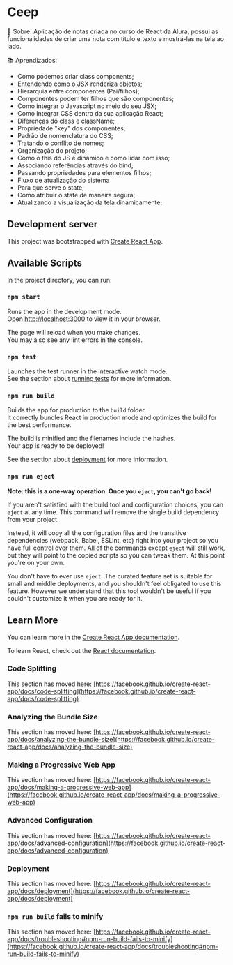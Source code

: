 # Ceep

📝 Sobre: Aplicação de notas criada no curso de React da Alura, possui as funcionalidades de criar uma nota com título e texto e mostrá-las na tela ao lado.

📚 Aprendizados: 
<ul>
  <li>Como podemos criar class components;</li>
  <li>Entendendo como o JSX renderiza objetos;</li>
  <li>Hierarquia entre componentes (Pai/filhos);</li>
  <li>Componentes podem ter filhos que são componentes;</li>
  <li>Como integrar o Javascript no meio do seu JSX;</li>
  <li>Como integrar CSS dentro da sua aplicação React;</li>
  <li>Diferenças do class e className;</li>
  <li>Propriedade "key" dos componentes;</li>
  <li>Padrão de nomenclatura do CSS;</li>
  <li>Tratando o conflito de nomes;</li>
  <li>Organização do projeto;</li>
  <li>Como o this do JS é dinâmico e como lidar com isso;</li>
  <li>Associando referências através do bind;</li>
  <li>Passando propriedades para elementos filhos;</li>
  <li>Fluxo de atualização do sistema</li>
  <li>Para que serve o state;</li>
  <li>Como atribuir o state de maneira segura;</li>
  <li>Atualizando a visualização da tela dinamicamente;</li>
</ul>

## Development server

This project was bootstrapped with [Create React App](https://github.com/facebook/create-react-app).

## Available Scripts

In the project directory, you can run:

### `npm start`

Runs the app in the development mode.\
Open [http://localhost:3000](http://localhost:3000) to view it in your browser.

The page will reload when you make changes.\
You may also see any lint errors in the console.

### `npm test`

Launches the test runner in the interactive watch mode.\
See the section about [running tests](https://facebook.github.io/create-react-app/docs/running-tests) for more information.

### `npm run build`

Builds the app for production to the `build` folder.\
It correctly bundles React in production mode and optimizes the build for the best performance.

The build is minified and the filenames include the hashes.\
Your app is ready to be deployed!

See the section about [deployment](https://facebook.github.io/create-react-app/docs/deployment) for more information.

### `npm run eject`

**Note: this is a one-way operation. Once you `eject`, you can't go back!**

If you aren't satisfied with the build tool and configuration choices, you can `eject` at any time. This command will remove the single build dependency from your project.

Instead, it will copy all the configuration files and the transitive dependencies (webpack, Babel, ESLint, etc) right into your project so you have full control over them. All of the commands except `eject` will still work, but they will point to the copied scripts so you can tweak them. At this point you're on your own.

You don't have to ever use `eject`. The curated feature set is suitable for small and middle deployments, and you shouldn't feel obligated to use this feature. However we understand that this tool wouldn't be useful if you couldn't customize it when you are ready for it.

## Learn More

You can learn more in the [Create React App documentation](https://facebook.github.io/create-react-app/docs/getting-started).

To learn React, check out the [React documentation](https://reactjs.org/).

### Code Splitting

This section has moved here: [https://facebook.github.io/create-react-app/docs/code-splitting](https://facebook.github.io/create-react-app/docs/code-splitting)

### Analyzing the Bundle Size

This section has moved here: [https://facebook.github.io/create-react-app/docs/analyzing-the-bundle-size](https://facebook.github.io/create-react-app/docs/analyzing-the-bundle-size)

### Making a Progressive Web App

This section has moved here: [https://facebook.github.io/create-react-app/docs/making-a-progressive-web-app](https://facebook.github.io/create-react-app/docs/making-a-progressive-web-app)

### Advanced Configuration

This section has moved here: [https://facebook.github.io/create-react-app/docs/advanced-configuration](https://facebook.github.io/create-react-app/docs/advanced-configuration)

### Deployment

This section has moved here: [https://facebook.github.io/create-react-app/docs/deployment](https://facebook.github.io/create-react-app/docs/deployment)

### `npm run build` fails to minify

This section has moved here: [https://facebook.github.io/create-react-app/docs/troubleshooting#npm-run-build-fails-to-minify](https://facebook.github.io/create-react-app/docs/troubleshooting#npm-run-build-fails-to-minify)
